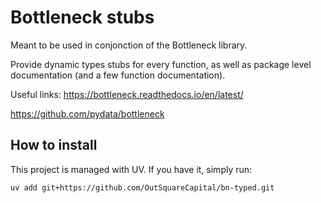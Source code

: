 # Bottleneck stubs

Meant to be used in conjonction of the Bottleneck library.

Provide dynamic types stubs for every function, as well as package level documentation (and a few function documentation).

Useful links:
https://bottleneck.readthedocs.io/en/latest/

https://github.com/pydata/bottleneck


## How to install
This project is managed with UV. If you have it, simply run:

    uv add git+https://github.com/OutSquareCapital/bn-typed.git